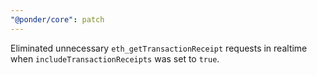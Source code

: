 ```yaml
---
"@ponder/core": patch
---
```


Eliminated unnecessary `eth_getTransactionReceipt` requests in realtime when `includeTransactionReceipts` was set to `true`.
